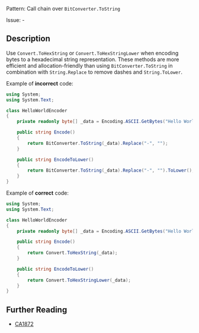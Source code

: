 Pattern: Call chain over `BitConverter.ToString`

Issue: -

## Description

Use `Convert.ToHexString` or `Convert.ToHexStringLower` when encoding bytes to a hexadecimal string representation. These methods are more efficient and allocation-friendly than using `BitConverter.ToString` in combination with `String.Replace` to remove dashes and `String.ToLower`.

Example of **incorrect** code:

```cs
using System;
using System.Text;

class HelloWorldEncoder
{
    private readonly byte[] _data = Encoding.ASCII.GetBytes("Hello World");

    public string Encode()
    {
        return BitConverter.ToString(_data).Replace("-", "");
    }

    public string EncodeToLower()
    {
        return BitConverter.ToString(_data).Replace("-", "").ToLower();
    }
}
```

Example of **correct** code:

```cs
using System;
using System.Text;

class HelloWorldEncoder
{
    private readonly byte[] _data = Encoding.ASCII.GetBytes("Hello World");

    public string Encode()
    {
        return Convert.ToHexString(_data);
    }

    public string EncodeToLower()
    {
        return Convert.ToHexStringLower(_data);
    }
}
```

## Further Reading

* [CA1872](https://learn.microsoft.com/en-us/dotnet/fundamentals/code-analysis/quality-rules/ca1872)
